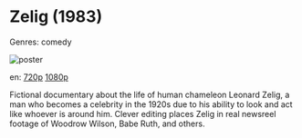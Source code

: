 # Zelig (1983)

Genres: comedy

![poster](http://image.tmdb.org/t/p/w500/5dgjgBMWHcOrXL7EbGnU73WpXNB.jpg)

en:
  [720p](magnet:?xt=urn:btih:5C51D0F6123020DB9AB1EC8C4B9CEC2468AF2693&tr=udp://glotorrents.pw:6969/announce&tr=udp://tracker.opentrackr.org:1337/announce&tr=udp://torrent.gresille.org:80/announce&tr=udp://tracker.openbittorrent.com:80&tr=udp://tracker.coppersurfer.tk:6969&tr=udp://tracker.leechers-paradise.org:6969&tr=udp://p4p.arenabg.ch:1337&tr=udp://tracker.internetwarriors.net:1337)
  [1080p](magnet:?xt=urn:btih:1FB7CF1EA707808C71D036FFF3B1F715AC1DFBFC&tr=udp://glotorrents.pw:6969/announce&tr=udp://tracker.opentrackr.org:1337/announce&tr=udp://torrent.gresille.org:80/announce&tr=udp://tracker.openbittorrent.com:80&tr=udp://tracker.coppersurfer.tk:6969&tr=udp://tracker.leechers-paradise.org:6969&tr=udp://p4p.arenabg.ch:1337&tr=udp://tracker.internetwarriors.net:1337)
  


Fictional documentary about the life of human chameleon Leonard Zelig, a man who becomes a celebrity in the 1920s due to his ability to look and act like whoever is around him. Clever editing places Zelig in real newsreel footage of Woodrow Wilson, Babe Ruth, and others.
